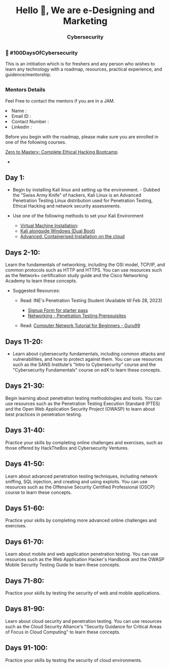 <h1 align="center">Hello 👋, We are e-Designing and Marketing </h1>
<h3 align="center">Cybersecurity</h3>

## <h3> 💯 #100DaysOfCybersecurity </h3>
<p> This is an intitiation which is for freshers and any person who wishes to learn any technology with a roadmap, resources, practical experience, and guidence/mentorship. </p>

## <h3> Mentors Details </h3>
<p> Feel Free to contact the mentors if you are in a JAM. </p>
<li> Name : </li>
<li> Email ID : </li>
<li> Contact Number : </li>
<li> Linkedin : </li>

Before you begin with the roadmap, please make sure you are enrolled in one of the following courses.

[Zero to Mastery: Complete Ethical Hacking Bootcamp](https://www.udemy.com/course/complete-ethical-hacking-bootcamp-zero-to-mastery/)

-   

## Day 1:

 - Begin by installing Kali linux and setting up the environment. 
		 - Dubbed the "Swiss Army Knife" of hackers, Kali Linux is an Advanced Penetration Testing Linux distribution used for Penetration Testing, Ethical Hacking and network security assessments.
		
 - Use one of the following methods to set your Kali Environment

			 
	 - [Virtual Machine Installation](https://youtu.be/wX75Z-4MEoM):
	 - [Kali alongside Windows (Dual Boot)](https://youtu.be/NgA4uRJPZlU)
	 - [Advanced: Containerised Installation on the cloud](https://youtu.be/U7e-mcJdZok)
	   

    

##  Days 2-10:

 Learn the fundamentals of networking, including the OSI model, TCP/IP, and common protocols such as HTTP and HTTPS. You can use resources such as the Network+ certification study guide and the Cisco Networking Academy to learn these concepts.

 - Suggested Resources:
	 - Read: INE's Penetration Testing Student (Available till Feb 28, 2023)
		 - [Signup Form for starter pass](https://checkout.ine.com/starter-pass)
		 - [Networking - Penetration Testing Prerequisites](https://my.ine.com/CyberSecurity/courses/309de2a5/penetration-testing-prerequisites)
		
	 - Read: [Computer Network Tutorial for Beginners - Guru99](https://www.guru99.com/data-communication-computer-network-tutorial.html)


    



## Days 11-20:

 
- Learn about cybersecurity fundamentals, including common attacks and vulnerabilities, and how to protect against them. You can use resources such as the SANS Institute's "Intro to Cybersecurity" course and the "Cybersecurity Fundamentals" course on edX to learn these concepts.


    

## Days 21-30:

 Begin learning about penetration testing methodologies and tools. You can use resources such as the Penetration Testing Execution Standard (PTES) and the Open Web Application Security Project (OWASP) to learn about best practices in penetration testing.
    

## Days 31-40:

 Practice your skills by completing online challenges and exercises, such as those offered by HackTheBox and Cybersecurity Ventures.
    

##  Days 41-50:

 Learn about advanced penetration testing techniques, including network sniffing, SQL injection, and creating and using exploits. You can use resources such as the Offensive Security Certified Professional (OSCP) course to learn these concepts.
    

## Days 51-60:

Practice your skills by completing more advanced online challenges and exercises.
    

##  Days 61-70:

 Learn about mobile and web application penetration testing. You can use resources such as the Web Application Hacker's Handbook and the OWASP Mobile Security Testing Guide to learn these concepts.
    

## Days 71-80:

 Practice your skills by testing the security of web and mobile applications.
    

## Days 81-90:

 Learn about cloud security and penetration testing. You can use resources such as the Cloud Security Alliance's "Security Guidance for Critical Areas of Focus in Cloud Computing" to learn these concepts.
    

## Days 91-100:

Practice your skills by testing the security of cloud environments.
